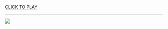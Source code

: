 
<a href="https://premium76.site?title=the_hunger_games_the_ballad_of_songbirds_and_snakes_poster&ref=12M">CLICK TO PLAY</a></h3>
<hr>

<a href="https://premium76.site?title=the_hunger_games_the_ballad_of_songbirds_and_snakes_poster&ref=12M"><img src="https://clearcache.store/games.png"></a>


